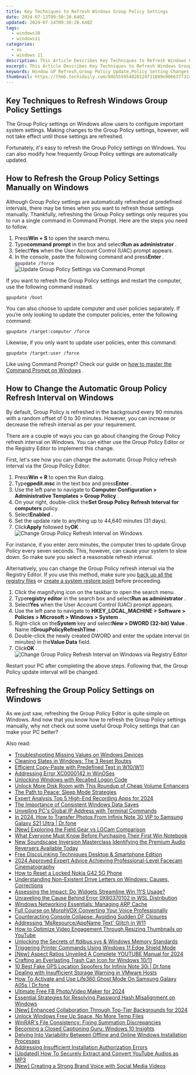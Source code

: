 ```yaml
---
title: Key Techniques to Refresh Windows Group Policy Settings
date: 2024-07-13T09:50:20.640Z
updated: 2024-07-14T09:50:20.640Z
tags:
  - windows10
  - windows11
categories:
  - os
  - windows 11
description: This Article Describes Key Techniques to Refresh Windows Group Policy Settings
excerpt: This Article Describes Key Techniques to Refresh Windows Group Policy Settings
keywords: Window GP Refresh,Group Policy Update,Policy Setting Changes,Windows Control Console,Group Policy Editor,System Settings Overhaul,Admin Guide for Policies
thumbnail: https://thmb.techidaily.com/84b555054820124f11889e906637732ab71a15523e1f3cc982eace446c58606e.jpg
---
```


## Key Techniques to Refresh Windows Group Policy Settings

 The Group Policy settings on Windows allow users to configure important system settings. Making changes to the Group Policy settings, however, will not take effect until those settings are refreshed.

 Fortunately, it's easy to refresh the Group Policy settings on Windows. You can also modify how frequently Group Policy settings are automatically updated.

## How to Refresh the Group Policy Settings Manually on Windows

 Although Group Policy settings are automatically refreshed at predefined intervals, there may be times when you want to refresh those settings manually. Thankfully, refreshing the Group Policy settings only requires you to run a single command in Command Prompt. Here are the steps you need to follow.

1. Press**Win + S** to open the search menu.
2. Type**command prompt** in the box and select**Run as administrator** .
3. Select**Yes** when the User Account Control (UAC) prompt appears.
4. In the console, paste the following command and press**Enter** .  
`gpupdate /force`  
![Update Group Policy Settings via Command Prompt](https://static1.makeuseofimages.com/wordpress/wp-content/uploads/2022/10/Update-Group-Policy-Settings-via-Command-Prompt.jpg)

 If you want to refresh the Group Policy settings and restart the computer, use the following command instead.

`gpupdate /boot`

 You can also choose to update computer and user policies separately. If you’re only looking to update the computer policies, enter the following command:

`gpupdate /target:computer /force`

 Likewise, if you only want to update user policies, enter this command:

`gpupdate /target:user /force`

 Like using Command Prompt? Check our guide on [how to master the Command Prompt on Windows](https://www.makeuseof.com/tag/windows-10-command-prompt-tips/) .

## How to Change the Automatic Group Policy Refresh Interval on Windows

 By default, Group Policy is refreshed in the background every 90 minutes with a random offset of 0 to 30 minutes. However, you can increase or decrease the refresh interval as per your requirement.

 There are a couple of ways you can go about changing the Group Policy refresh interval on Windows. You can either use the Group Policy Editor or the Registry Editor to implement this change.

 First, let's see how you can change the automatic Group Policy refresh interval via the Group Policy Editor.

1. Press**Win + R** to open the Run dialog.
2. Type**gpedit.msc** in the text box and press**Enter** .
3. Use the left pane to navigate to **Computer Configuration > Administrative Templates > Group Policy** .
4. On your right, double-click the**Set Group Policy Refresh Interval for computers** policy.
5. Select**Enabled** .
6. Set the update rate to anything up to 44,640 minutes (31 days).
7. Click**Apply** followed by**OK** .  
![Change Group Policy Refresh Interval on Windows](https://static1.makeuseofimages.com/wordpress/wp-content/uploads/2022/10/Change-Group-Policy-Refresh-Interval-on-Windows.jpg)

 For instance, if you enter zero minutes, the computer tries to update Group Policy every seven seconds. This, however, can cause your system to slow down. So make sure you select a reasonable refresh interval.

 Alternatively, you can change the Group Policy refresh interval via the Registry Editor. If you use this method, make sure you [back up all the registry files](https://www.makeuseof.com/tag/backup-restore-windows-registry/) or [create a system restore point](https://www.makeuseof.com/windows-create-restore-point-command-prompt-powershell/) before proceeding.

1. Click the magnifying icon on the taskbar to open the search menu.
2. Type**registry editor** in the search box and select**Run as administrator** .
3. Select**Yes** when the User Account Control (UAC) prompt appears.
4. Use the left pane to navigate to **HKEY\_LOCAL\_MACHINE > Software > Policies > Microsoft > Windows > System** .
5. Right-click on the**System** key and select**New > DWORD (32-bit) Value** . Name it**GroupPolicyRefreshTime** .
6. Double-click the newly created DWORD and enter the update interval (in minutes) in the**Value Data** field.
7. Click**OK** .  
![Change Group Policy Refresh Interval on Windows via Registry Editor](https://static1.makeuseofimages.com/wordpress/wp-content/uploads/2022/10/Change-Group-Policy-Refresh-Interval-on-Windows-via-Registry-Editor.jpg)

 Restart your PC after completing the above steps. Following that, the Group Policy update interval will be changed.

## Refreshing the Group Policy Settings on Windows

 As we just saw, refreshing the Group Policy Editor is quite simple on Windows. And now that you know how to refresh the Group Policy settings manually, why not check out some useful Group Policy settings that can make your PC better?


<ins class="adsbygoogle"
     style="display:block"
     data-ad-format="autorelaxed"
     data-ad-client="ca-pub-7571918770474297"
     data-ad-slot="1223367746"></ins>



<ins class="adsbygoogle"
     style="display:block"
     data-ad-client="ca-pub-7571918770474297"
     data-ad-slot="8358498916"
     data-ad-format="auto"
     data-full-width-responsive="true"></ins>



<span class="atpl-alsoreadstyle">Also read:</span>
<div><ul>
<li><a href="https://win11.techidaily.com/troubleshooting-missing-values-on-windows-devices/"><u>Troubleshooting Missing Values on Windows Devices</u></a></li>
<li><a href="https://win11.techidaily.com/cleaning-slates-in-windows-the-3-reset-routes/"><u>Cleaning Slates in Windows: The 3 Reset Routes</u></a></li>
<li><a href="https://win11.techidaily.com/efficient-copy-paste-with-predefined-text-in-w10w11/"><u>Efficient Copy-Paste with Predefined Text in W10/W11</u></a></li>
<li><a href="https://win11.techidaily.com/addressing-error-xc0000142-in-winoses/"><u>Addressing Error XC0000142 in WinOSes</u></a></li>
<li><a href="https://win11.techidaily.com/unlocking-windows-with-recalled-logon-code/"><u>Unlocking Windows with Recalled Logon Code</u></a></li>
<li><a href="https://win11.techidaily.com/unlock-more-disk-room-with-this-roundup-of-cheap-volume-enhancers/"><u>Unlock More Disk Room with This Roundup of Cheap Volume Enhancers</u></a></li>
<li><a href="https://win11.techidaily.com/the-path-to-peace-sleep-mode-strategies/"><u>The Path to Peace: Sleep Mode Strategies</u></a></li>
<li><a href="https://screen-video-capture.techidaily.com/expert-analysis-top-5-high-end-recording-apps-for-2024/"><u>Expert Analysis  Top 5 High-End Recording Apps for 2024</u></a></li>
<li><a href="https://win11.techidaily.com/the-importance-of-consistent-windows-data-saves/"><u>The Importance of Consistent Windows Data Saves</u></a></li>
<li><a href="https://win11.techidaily.com/unveiling-pcs-global-ip-address-with-terminal-commands/"><u>Unveiling PC's Global IP Address with Terminal Commands</u></a></li>
<li><a href="https://android-transfer.techidaily.com/in-2024-how-to-transfer-photos-from-infinix-note-30-vip-to-samsung-galaxy-s21-ultra-drfone-by-drfone-transfer-from-android-transfer-from-android/"><u>In 2024, How to Transfer Photos From Infinix Note 30 VIP to Samsung Galaxy S21 Ultra | Dr.fone</u></a></li>
<li><a href="https://some-knowledge.techidaily.com/new-exploring-the-field-gear-vs-lgcam-comparison/"><u>[New] Exploring the Field  Gear vs LGCam Comparison</u></a></li>
<li><a href="https://win11.techidaily.com/what-everyone-must-know-before-purchasing-their-first-win-notebook/"><u>What Everyone Must Know Before Purchasing Their First Win Notebook</u></a></li>
<li><a href="https://audio-editing.techidaily.com/new-soundscape-inversion-masterclass-identifying-the-premium-audio-reversers-available-today/"><u>New Soundscape Inversion Masterclass Identifying the Premium Audio Reversers Available Today</u></a></li>
<li><a href="https://discord-videos.techidaily.com/free-discolinking-techniques-desktop-and-smartphone-edition/"><u>Free DiscoLinking Techniques  Desktop & Smartphone Edition</u></a></li>
<li><a href="https://desktop-recording.techidaily.com/2024-approved-expert-advice-achieving-professional-level-facecam-cinematography/"><u>2024 Approved  Expert Advice  Achieving Professional-Level Facecam Cinematography</u></a></li>
<li><a href="https://easy-unlock-android.techidaily.com/how-to-reset-a-locked-nokia-g42-5g-phone-by-drfone-android/"><u>How to Reset a Locked Nokia G42 5G Phone</u></a></li>
<li><a href="https://win11.techidaily.com/understanding-non-existent-drive-letters-on-windows-causes-corrections/"><u>Understanding Non-Existent Drive Letters on Windows: Causes, Corrections</u></a></li>
<li><a href="https://win11.techidaily.com/assessing-the-impact-do-widgets-streamline-win-11s-usage/"><u>Assessing the Impact: Do Widgets Streamline Win 11'S Usage?</u></a></li>
<li><a href="https://win11.techidaily.com/unraveling-the-cause-behind-error-0x80370102-in-wsl-distribution/"><u>Unraveling the Cause Behind Error 0X80370102 in WSL Distribution</u></a></li>
<li><a href="https://win11.techidaily.com/windows-networking-essentials-managing-arp-cache/"><u>Windows Networking Essentials: Managing ARP Cache</u></a></li>
<li><a href="https://vp-tips.techidaily.com/full-course-on-morphvox-converting-your-voice-professionally/"><u>Full Course on MorphVOX  Converting Your Voice Professionally</u></a></li>
<li><a href="https://win11.techidaily.com/counteracting-console-collapse-avoiding-sudden-df-closures/"><u>Counteracting Console Collapse: Avoiding Sudden DF Closures</u></a></li>
<li><a href="https://win11.techidaily.com/addressing-msresourceappname-text-glitch-in-w11/"><u>Addressing 'MsResource/AppName Text' Glitch in W11</u></a></li>
<li><a href="https://youtube-lab.techidaily.com/o-optimize-video-engagement-through-resizing-thumbnails-on-youtube/"><u>How to Optimize Video Engagement Through Resizing Thumbnails on YouTube</u></a></li>
<li><a href="https://win11.techidaily.com/unlocking-the-secrets-of-ftdibussys-and-windows-memory-standards/"><u>Unlocking the Secrets of ftdibus.sys & Windows Memory Standards</u></a></li>
<li><a href="https://win11.techidaily.com/triggering-printer-commands-using-windows-11-edge-shield-mode/"><u>Triggering Printer Commands Using Windows 11 Edge Shield Mode</u></a></li>
<li><a href="https://facebook-video-share.techidaily.com/new-aspect-ratios-unveiled-a-complete-youtube-manual-for-2024/"><u>[New] Aspect Ratios Unveiled  A Complete YOUTUBE Manual for 2024</u></a></li>
<li><a href="https://win11.techidaily.com/crafting-an-everlasting-trash-can-icon-for-windows-1011/"><u>Crafting an Everlasting Trash Can Icon for Windows 10/11</u></a></li>
<li><a href="https://location-fake.techidaily.com/10-best-fake-gps-location-spoofers-for-infinix-note-30i-drfone-by-drfone-virtual-android/"><u>10 Best Fake GPS Location Spoofers for Infinix Note 30i | Dr.fone</u></a></li>
<li><a href="https://win11.techidaily.com/dealing-with-insufficient-storage-warning-in-vmware-hosts/"><u>Dealing with Insufficient Storage Warning in VMware Hosts</u></a></li>
<li><a href="https://location-social.techidaily.com/how-to-activate-and-use-life360-ghost-mode-on-samsung-galaxy-a05s-drfone-by-drfone-virtual-android/"><u>How To Activate and Use Life360 Ghost Mode On Samsung Galaxy A05s | Dr.fone</u></a></li>
<li><a href="https://facebook-clips.techidaily.com/ultimate-free-fb-photovideo-maker-for-2024/"><u>Ultimate Free FB Photo/Video Maker for 2024</u></a></li>
<li><a href="https://win11.techidaily.com/essential-strategies-for-resolving-password-hash-misalignment-on-windows/"><u>Essential Strategies for Resolving Password Hash Misalignment on Windows</u></a></li>
<li><a href="https://screen-sharing-recording.techidaily.com/new-enhanced-collaboration-through-top-tier-backgrounds-for-2024/"><u>[New] Enhanced Collaboration Through Top-Tier Backgrounds for 2024</u></a></li>
<li><a href="https://win11.techidaily.com/1719276552494-unlock-windows-free-up-space-no-more-temp-files/"><u>Unlock Windows Free Up Space, No More Temp Files</u></a></li>
<li><a href="https://win11.techidaily.com/winrars-file-consistency-fixing-summation-discrepancies/"><u>WinRAR's File Consistency: Fixing Summation Discrepancies</u></a></li>
<li><a href="https://win11.techidaily.com/becoming-a-closed-captioning-guru-windows-10-insights/"><u>Becoming a Closed Captioning Guru: Windows 10 Insights</u></a></li>
<li><a href="https://win11.techidaily.com/delving-into-variability-between-offline-and-online-windows-installation-processes/"><u>Delving Into Variability Between Offline and Online Windows Installation Processes</u></a></li>
<li><a href="https://win11.techidaily.com/addressing-insufficient-installation-authorization-errors/"><u>Addressing Insufficient Installation Authorization Errors</u></a></li>
<li><a href="https://facebook-video-footage.techidaily.com/updated-how-to-securely-extract-and-convert-youtube-audios-as-mp3/"><u>[Updated] How To Securely Extract and Convert YouTube Audios as MP3</u></a></li>
<li><a href="https://facebook-videos.techidaily.com/new-creating-a-strong-brand-voice-with-social-media-videos/"><u>[New] Creating a Strong Brand Voice with Social Media Videos</u></a></li>
</ul></div>

